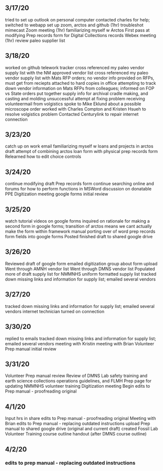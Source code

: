 ## 3/17/20
tried to set up outlook on personal computer
contacted charles for help; switched to webapp
set up zoom, arctos and github (1hr)
troubleshot mimecast
Zoom meeting (1hr)
familiarizing myself w Arctos
First pass at modifying Prep records form for Digital Collections records
Webex meeting (1hr)
review paleo supplier list


## 3/18/20
worked on github telework tracker
cross referenced my paleo vendor supply list with the NM approved vendor list
cross referenced my paleo vendor supply list with Mats RFP orders; no vendor info provided on RFPs, must get from reciepts attached to hard copies in office
attempting to track down vendor information on Mats RFPs from colleagues; informed on FOP vs State orders
put together supply info for archival cradle making, and casting and molding
unsuccessful attempt at fixing problem receiving volunteermail from volgistics
spoke to Mike Eklund about a possible microscope order
worked with Charles Compton and Kristen Hsueh to resolve volgistics problem
Contacted Centurylink to repair internet connection 


## 3/23/20
catch up on work email
familiarizing myself w loans and projects in arctos
draft attempt of combining arctos loan form with physical prep records form
Relearned how to edit choice controls


## 3/24/20
continue modifying draft Prep records form
continue searching online and forums for how to perform functions in MSWord
discussion on donatable PPE
Digitization meeting
google forms initial review

## 3/25/20
watch tutorial videos on google forms
inquired on rationale for making a second form in google forms; transition of arctos means we cant actually make the form within framework
manual porting over of word prep records form fields into google forms
Posted finished draft to shared google drive


## 3/26/20
Reviewed draft of google form
emailed digitization group about form upload
Went through AMNH vendor list
Went through DMNS vendor list
Populated more of draft supply list for NMMNHS
uniform formatted supply list 
tracked down missing links and information for supply list; emailed several vendors


## 3/27/20
tracked down missing links and information for supply list; emailed several vendors
internet technician turned on connection


## 3/30/20
replied to emails
tracked down missing links and information for supply list; emailed several vendors
meeting with Kristin
meeting with Brian
Volunteer Prep manual initial review


## 3/31/20
Volunteer Prep manual review
Review of DMNS Lab safety training and earth science collections operations guidelines, and FLMH Prep page for updating NMMNHS volunteer training
Digitization meeting
Begin edits to Prep manual - proofreading original


## 4/1/20
Input hrs in share
edits to Prep manual - proofreading original
Meeting with Brian
edits to Prep manual - replacing outdated instructions
upload Prep manual to shared google drive (original and current draft)
created Fossil Lab Volunteer Training course outline handout (after DMNS course outline)


## 4/2/20
### edits to prep manual - replacing outdated instructions







